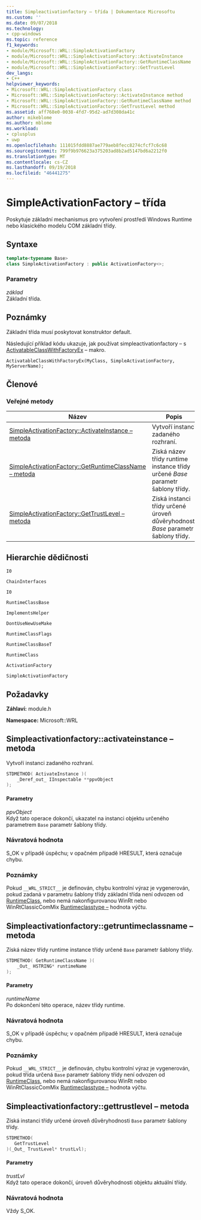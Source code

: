 ```yaml
---
title: Simpleactivationfactory – třída | Dokumentace Microsoftu
ms.custom: ''
ms.date: 09/07/2018
ms.technology:
- cpp-windows
ms.topic: reference
f1_keywords:
- module/Microsoft::WRL::SimpleActivationFactory
- module/Microsoft::WRL::SimpleActivationFactory::ActivateInstance
- module/Microsoft::WRL::SimpleActivationFactory::GetRuntimeClassName
- module/Microsoft::WRL::SimpleActivationFactory::GetTrustLevel
dev_langs:
- C++
helpviewer_keywords:
- Microsoft::WRL::SimpleActivationFactory class
- Microsoft::WRL::SimpleActivationFactory::ActivateInstance method
- Microsoft::WRL::SimpleActivationFactory::GetRuntimeClassName method
- Microsoft::WRL::SimpleActivationFactory::GetTrustLevel method
ms.assetid: aff768e0-0038-4fd7-95d2-ad7d308da41c
author: mikeblome
ms.author: mblome
ms.workload:
- cplusplus
- uwp
ms.openlocfilehash: 111015fdd8887ae779aeb8fecc8274cfcf7c6c68
ms.sourcegitcommit: 799f9b976623a375203ad8b2ad5147bd6a2212f0
ms.translationtype: MT
ms.contentlocale: cs-CZ
ms.lasthandoff: 09/19/2018
ms.locfileid: "46441275"
---
```

# <a name="simpleactivationfactory-class"></a>SimpleActivationFactory – třída

Poskytuje základní mechanismus pro vytvoření prostředí Windows Runtime nebo klasického modelu COM základní třídy.

## <a name="syntax"></a>Syntaxe

```cpp
template<typename Base>
class SimpleActivationFactory : public ActivationFactory<>;
```

### <a name="parameters"></a>Parametry

*základ*<br/>
Základní třída.

## <a name="remarks"></a>Poznámky

Základní třída musí poskytovat konstruktor default.

Následující příklad kódu ukazuje, jak používat simpleactivationfactory – s [ActivatableClassWithFactoryEx](../windows/activatableclass-macros.md) – makro.

`ActivatableClassWithFactoryEx(MyClass, SimpleActivationFactory, MyServerName);`

## <a name="members"></a>Členové

### <a name="public-methods"></a>Veřejné metody

|Název|Popis|
|----------|-----------------|
|[SimpleActivationFactory::ActivateInstance – metoda](#activateinstance)|Vytvoří instanci zadaného rozhraní.|
|[SimpleActivationFactory::GetRuntimeClassName – metoda](#getruntimeclassname)|Získá název třídy runtime instance třídy určené *Base* parametr šablony třídy.|
|[SimpleActivationFactory::GetTrustLevel – metoda](#gettrustlevel)|Získá instanci třídy určené úroveň důvěryhodnosti *Base* parametr šablony třídy.|

## <a name="inheritance-hierarchy"></a>Hierarchie dědičnosti

`I0`

`ChainInterfaces`

`I0`

`RuntimeClassBase`

`ImplementsHelper`

`DontUseNewUseMake`

`RuntimeClassFlags`

`RuntimeClassBaseT`

`RuntimeClass`

`ActivationFactory`

`SimpleActivationFactory`

## <a name="requirements"></a>Požadavky

**Záhlaví:** module.h

**Namespace:** Microsoft::WRL

## <a name="activateinstance"></a>Simpleactivationfactory::activateinstance – metoda

Vytvoří instanci zadaného rozhraní.

```cpp
STDMETHOD( ActivateInstance )(
    _Deref_out_ IInspectable **ppvObject
);
```

#### <a name="parameters"></a>Parametry

*ppvObject*<br/>
Když tato operace dokončí, ukazatel na instanci objektu určeného parametrem `Base` parametr šablony třídy.

### <a name="return-value"></a>Návratová hodnota

S_OK v případě úspěchu; v opačném případě HRESULT, která označuje chybu.

### <a name="remarks"></a>Poznámky

Pokud `__WRL_STRICT__` je definován, chybu kontrolní výraz je vygenerován, pokud zadaná v parametru šablony třídy základní třída není odvozen od [RuntimeClass](../windows/runtimeclass-class.md), nebo nemá nakonfigurovanou WinRt nebo WinRtClassicComMix [ Runtimeclasstype –](../windows/runtimeclasstype-enumeration.md) hodnota výčtu.

## <a name="getruntimeclassname"></a>Simpleactivationfactory::getruntimeclassname – metoda

Získá název třídy runtime instance třídy určené `Base` parametr šablony třídy.

```cpp
STDMETHOD( GetRuntimeClassName )(
    _Out_ HSTRING* runtimeName
);
```

#### <a name="parameters"></a>Parametry

*runtimeName*<br/>
Po dokončení této operace, název třídy runtime.

### <a name="return-value"></a>Návratová hodnota

S_OK v případě úspěchu; v opačném případě HRESULT, která označuje chybu.

### <a name="remarks"></a>Poznámky

Pokud `__WRL_STRICT__` je definován, chybu kontrolní výraz je vygenerován, pokud třída určená `Base` parametr šablony třídy není odvozen od [RuntimeClass](../windows/runtimeclass-class.md), nebo nemá nakonfigurovanou WinRt nebo WinRtClassicComMix [Runtimeclasstype –](../windows/runtimeclasstype-enumeration.md) hodnota výčtu.

## <a name="gettrustlevel"></a>Simpleactivationfactory::gettrustlevel – metoda

Získá instanci třídy určené úroveň důvěryhodnosti `Base` parametr šablony třídy.

```cpp
STDMETHOD(
   GetTrustLevel
)(_Out_ TrustLevel* trustLvl);
```

#### <a name="parameters"></a>Parametry

*trustLvl*<br/>
Když tato operace dokončí, úroveň důvěryhodnosti objektu aktuální třídy.

### <a name="return-value"></a>Návratová hodnota

Vždy S_OK.
